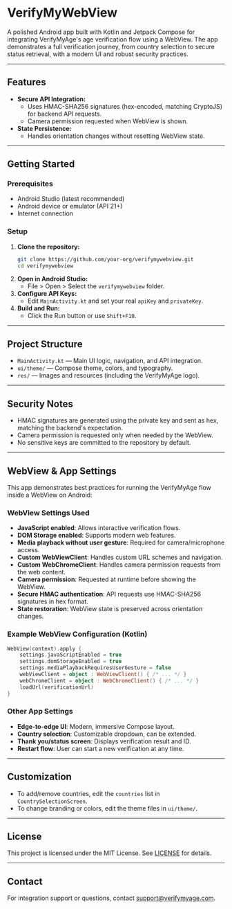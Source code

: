 # VerifyMyWebView

A polished Android app built with Kotlin and Jetpack Compose for integrating VerifyMyAge's age verification flow using a WebView. The app demonstrates a full verification journey, from country selection to secure status retrieval, with a modern UI and robust security practices.

---

## Features
- **Secure API Integration:**
  - Uses HMAC-SHA256 signatures (hex-encoded, matching CryptoJS) for backend API requests.
  - Camera permission requested when WebView is shown.
- **State Persistence:**
  - Handles orientation changes without resetting WebView state.

---

## Getting Started

### Prerequisites
- Android Studio (latest recommended)
- Android device or emulator (API 21+)
- Internet connection

### Setup
1. **Clone the repository:**
   ```bash
   git clone https://github.com/your-org/verifymywebview.git
   cd verifymywebview
   ```
2. **Open in Android Studio:**
   - File > Open > Select the `verifymywebview` folder.
3. **Configure API Keys:**
   - Edit `MainActivity.kt` and set your real `apiKey` and `privateKey`.
4. **Build and Run:**
   - Click the Run button or use `Shift+F10`.

---

## Project Structure

- `MainActivity.kt` — Main UI logic, navigation, and API integration.
- `ui/theme/` — Compose theme, colors, and typography.
- `res/` — Images and resources (including the VerifyMyAge logo).

---

## Security Notes
- HMAC signatures are generated using the private key and sent as hex, matching the backend's expectation.
- Camera permission is requested only when needed by the WebView.
- No sensitive keys are committed to the repository by default.

---

## WebView & App Settings

This app demonstrates best practices for running the VerifyMyAge flow inside a WebView on Android:

### WebView Settings Used

- **JavaScript enabled**: Allows interactive verification flows.
- **DOM Storage enabled**: Supports modern web features.
- **Media playback without user gesture**: Required for camera/microphone access.
- **Custom WebViewClient**: Handles custom URL schemes and navigation.
- **Custom WebChromeClient**: Handles camera permission requests from the web content.
- **Camera permission**: Requested at runtime before showing the WebView.
- **Secure HMAC authentication**: API requests use HMAC-SHA256 signatures in hex format.
- **State restoration**: WebView state is preserved across orientation changes.

### Example WebView Configuration (Kotlin)
```kotlin
WebView(context).apply {
    settings.javaScriptEnabled = true
    settings.domStorageEnabled = true
    settings.mediaPlaybackRequiresUserGesture = false
    webViewClient = object : WebViewClient() { /* ... */ }
    webChromeClient = object : WebChromeClient() { /* ... */ }
    loadUrl(verificationUrl)
}
```

### Other App Settings
- **Edge-to-edge UI**: Modern, immersive Compose layout.
- **Country selection**: Customizable dropdown, can be extended.
- **Thank you/status screen**: Displays verification result and ID.
- **Restart flow**: User can start a new verification at any time.

---

## Customization
- To add/remove countries, edit the `countries` list in `CountrySelectionScreen`.
- To change branding or colors, edit the theme files in `ui/theme/`.

---

## License

This project is licensed under the MIT License. See [LICENSE](LICENSE) for details.

---

## Contact
For integration support or questions, contact [support@verifymyage.com](mailto:support@verifymyage.com).
